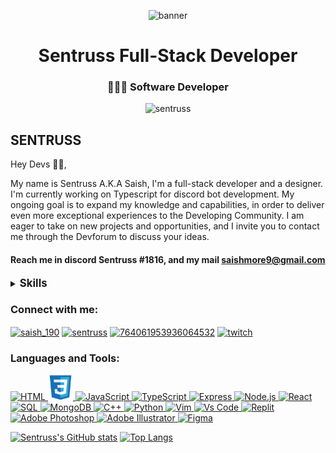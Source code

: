 <p align="center"> <img src="https://media.discordapp.net/attachments/1187733951587029103/1196739611016298597/ezgif.com-resize.gif?ex=65b8b99d&is=65a6449d&hm=cce94ba210d33426fa0553ffeb84dae768b4e919bcee012cb015e666de8a9221&=&width=1620&height=648" alt="banner" /> </p>
<h1 align="center">Sentruss Full-Stack Developer</h1>
<h3 align="center">👨🏻‍💻 Software Developer</h3>
<p align="center"> <img src="https://media1.tenor.com/images/4d7a1a70465eca12f76cfb77da009ac0/tenor.gif?itemid=17445356" alt="sentruss" /> </p>

## SENTRUSS

Hey Devs 👋🏻,

My name is Sentruss A.K.A Saish, I'm a full-stack developer and a designer.
I'm currently working on Typescript for discord bot development. My ongoing goal is to expand my knowledge and capabilities, in order to deliver even more exceptional experiences to the Developing Community. I am eager to take on new projects and opportunities, and I invite you to contact me through the Devforum to discuss your ideas.


#### Reach me in discord Sentruss #1816, and my mail saishmore9@gmail.com

<details>
  <summary><b><big>Skills</big></b></summary>
  <br>
  - HTML (no one cares lol XD)
  <br>
  - CSS (no one cares lol XD)
  <br>
  - JavaScript
  <br>
  - TypeScript
  <br>
  - Express
  <br>
  - NodeJs
  <br>
  - React
  <br>
  - SQL
  <br>
  - MongoDB
  <br>
  - C++
  <br>
  - Python
  <br>
  - Vim
  <br>
  - Vs Code
  <br>
  - Replit
   <br>
  - Adobe Photoshop
  <br>
  - Adobe Illustrator
  <br>
  - Figma
</details>


<h3 align="left">Connect with me:</h3>
<p align="left">
<a href="https://instagram.com/saish_190" target="blank"><img align="center" src="https://raw.githubusercontent.com/rahuldkjain/github-profile-readme-generator/master/src/images/icons/Social/instagram.svg" alt="saish_190" height="30" width="40" /></a>
  <a href="https://www.youtube.com/channel/UC_QSIAaBfFuds48C1WDlAMw" target="blank"><img align="center" src="https://raw.githubusercontent.com/rahuldkjain/github-profile-readme-generator/master/src/images/icons/Social/youtube.svg" alt="sentruss" height="30" width="40" /></a>
<a href="discordapp.com/users/764061953936064532" target="blank"><img align="center" src="https://raw.githubusercontent.com/rahuldkjain/github-profile-readme-generator/master/src/images/icons/Social/discord.svg" alt="764061953936064532" height="30" width="40" /></a>
<a href="https://www.twitch.tv/sentruss" target="_blank">
  <img align="center" src="https://raw.githubusercontent.com/rahuldkjain/github-profile-readme-generator/master/src/images/icons/Social/twitch.svg" alt="twitch" height="30" width="40" />
</a> </p>



<h3 align="left">Languages and Tools:</h3>
<!-- Languages and Tools -->

  <!-- HTML -->
  <a href="https://www.geeksforgeeks.org/html-introduction/" target="_blank" rel="noreferrer">
    <img src="https://clipground.com/images/html5-logo-2.png" alt="HTML" width="40" height="40">
  </a>

  <!--CSS-->
 <a href="https://developer.mozilla.org/en-US/docs/Web/CSS" target="_blank" rel="noreferrer">
 <img src="https://raw.githubusercontent.com/devicons/devicon/master/icons/css3/css3-original.svg" alt="CSS" width="40" height="40"/>
 </a>

  <!-- JavaScript -->
  <a href="https://www.geeksforgeeks.org/javascript-introduction/" target="_blank" rel="noreferrer">
    <img src="https://th.bing.com/th/id/OIP.CqUUD0ZhIPigcF4wiN3AhgAAAA?w=400&h=400&rs=1&pid=ImgDetMain" alt="JavaScript" width="40" height="40">
  </a>

  <!-- TypeScript -->
  <a href="https://www.typescriptlang.org/" target="_blank" rel="noreferrer">
    <img src="https://th.bing.com/th/id/OIP.maKe3jXsLd8flovNsX2_3QHaHa?rs=1&pid=ImgDetMain" alt="TypeScript" width="40" height="40">
  </a>

  <!-- Express -->
  <a href="https://expressjs.com/" target="_blank" rel="noreferrer">
    <img src="https://th.bing.com/th/id/OIP.Dbbsi4_1MA-1IGQRK894sQAAAA?rs=1&pid=ImgDetMain" alt="Express" width="40" height="40">
  </a>

  <!-- Node.js -->
  <a href="https://nodejs.org/en/about/" target="_blank" rel="noreferrer">
    <img src="https://www.vectorlogo.zone/logos/nodejs/nodejs-icon.svg" alt="Node.js" width="40" height="40">
  </a>

  <!-- React -->
  <a href="https://reactjs.org/" target="_blank" rel="noreferrer">
    <img src="https://upload.wikimedia.org/wikipedia/commons/a/a7/React-icon.svg" alt="React" width="40" height="40">
  </a>

  <!-- SQL -->
  <a href="https://www.geeksforgeeks.org/sql-tutorial/" target="_blank" rel="noreferrer">
    <img src="https://www.freeiconspng.com/uploads/sql-server-icon-png-29.png" alt="SQL" width="40" height="40">
  </a>

  <!-- MongoDB -->
  <a href="https://www.mongodb.com/" target="_blank" rel="noreferrer">
    <img src="https://seeklogo.com/images/M/mongodb-logo-D13D67C930-seeklogo.com.png" alt="MongoDB" width="40" height="40">
  </a>

  <!-- C++ -->
  <a href="https://www.geeksforgeeks.org/c-plus-plus/" target="_blank" rel="noreferrer">
    <img src="https://i.pinimg.com/originals/0b/84/9c/0b849c72f38362fe12072a4916660013.png" alt="C++" width="40" height="40">
  </a>

  <!-- Python -->
  <a href="https://www.python.org/doc/essays/blurb/" target="_blank" rel="noreferrer">
    <img src="https://cdn3.iconfinder.com/data/icons/logos-and-brands-adobe/512/267_Python-1024.png" alt="Python" width="40" height="40">
  </a>

  <!-- Vim -->
  <a href="https://www.vim.org/" target="_blank" rel="noreferrer">
    <img src="https://upload.wikimedia.org/wikipedia/commons/9/9f/Vimlogo.svg" alt="Vim" width="40" height="40">
  </a>

  <!-- Vs Code -->
  <a href="https://code.visualstudio.com/docs" target="_blank" rel="noreferrer">
    <img src="https://seeklogo.com/images/V/visual-studio-code-logo-284BC24C39-seeklogo.com.png" alt="Vs Code" width="40" height="40">
  </a>

  <!-- Replit -->
  <a href="https://docs.replit.com/" target="_blank" rel="noreferrer">
    <img src="https://theme.zdassets.com/theme_assets/18243520/909f6b5f587952ee2f567c158db431d9360acec9.png" alt="Replit" width="40" height="40">
  </a>

  <!-- Adobe Photoshop -->
  <a href="https://helpx.adobe.com/photoshop/tutorials.html" target="_blank" rel="noreferrer">
    <img src="https://pngimg.com/uploads/photoshop/photoshop_PNG12.png" alt="Adobe Photoshop" width="40" height="40">
  </a>

  <!-- Adobe Illustrator -->
  <a href="https://helpx.adobe.com/illustrator/tutorials.html" target="_blank" rel="noreferrer">
    <img src="https://upload.wikimedia.org/wikipedia/commons/f/fb/Adobe_Illustrator_CC_icon.svg" alt="Adobe Illustrator" width="40" height="40">
  </a>

  <!-- Figma -->
  <a href="https://www.figma.com/" target="_blank" rel="noreferrer">
    <img src="https://upload.wikimedia.org/wikipedia/commons/3/33/Figma-logo.svg" alt="Figma" width="40" height="40">
  </a>
  
</details>




[![Sentruss's GitHub stats](https://github-readme-stats.vercel.app/api?username=Sentruss)](https://github.com/anuraghazra/github-readme-stats)
[![Top Langs](https://github-readme-stats.vercel.app/api/top-langs/?username=Sentruss)](https://github.com/anuraghazra/github-readme-stats)




        
